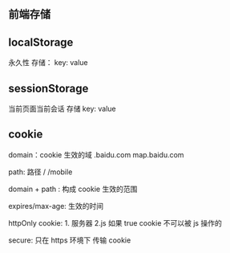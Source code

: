 ## 前端存储

## localStorage
永久性
存储： key: value
## sessionStorage
当前页面当前会话
存储 key: value
## cookie
domain：cookie  生效的域
.baidu.com
map.baidu.com

path: 路径
/
/mobile

domain + path : 构成 cookie 生效的范围

expires/max-age: 生效的时间

httpOnly
cookie: 1. 服务器  2.js
如果 true cookie 不可以被 js 操作的

secure:
只在 https 环境下 传输 cookie